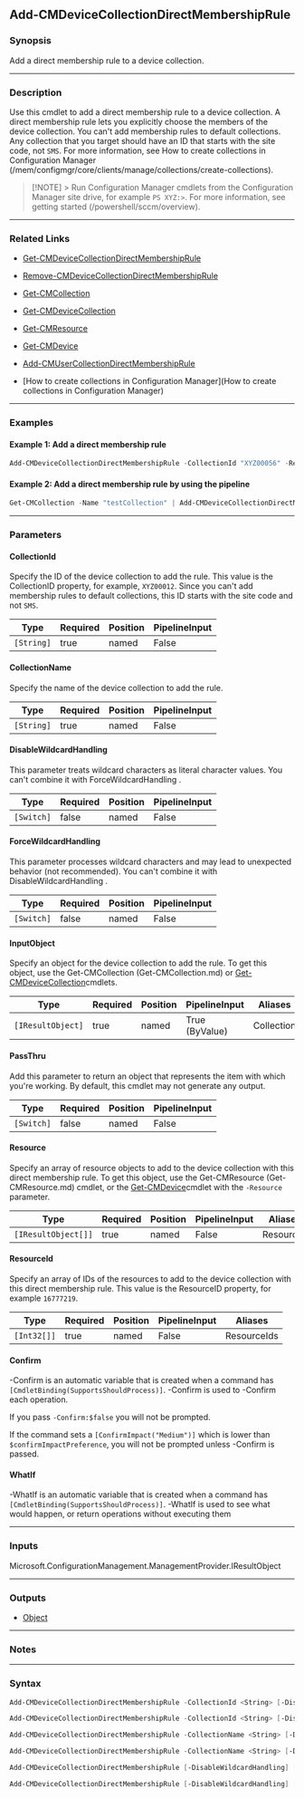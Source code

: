 Add-CMDeviceCollectionDirectMembershipRule
------------------------------------------




### Synopsis
Add a direct membership rule to a device collection.



---


### Description

Use this cmdlet to add a direct membership rule to a device collection. A direct membership rule lets you explicitly choose the members of the device collection. You can't add membership rules to default collections. Any collection that you target should have an ID that starts with the site code, not `SMS`. For more information, see How to create collections in Configuration Manager (/mem/configmgr/core/clients/manage/collections/create-collections).



> [!NOTE] > Run Configuration Manager cmdlets from the Configuration Manager site drive, for example `PS XYZ:>`. For more information, see getting started (/powershell/sccm/overview).



---


### Related Links
* [Get-CMDeviceCollectionDirectMembershipRule](Get-CMDeviceCollectionDirectMembershipRule)



* [Remove-CMDeviceCollectionDirectMembershipRule](Remove-CMDeviceCollectionDirectMembershipRule)



* [Get-CMCollection](Get-CMCollection)



* [Get-CMDeviceCollection](Get-CMDeviceCollection)



* [Get-CMResource](Get-CMResource)



* [Get-CMDevice](Get-CMDevice)



* [Add-CMUserCollectionDirectMembershipRule](Add-CMUserCollectionDirectMembershipRule)



* [How to create collections in Configuration Manager](How to create collections in Configuration Manager)





---


### Examples
#### Example 1: Add a direct membership rule
```PowerShell
Add-CMDeviceCollectionDirectMembershipRule -CollectionId "XYZ00056" -ResourceId 16777219
```

#### Example 2: Add a direct membership rule by using the pipeline
```PowerShell
Get-CMCollection -Name "testCollection" | Add-CMDeviceCollectionDirectMembershipRule -ResourceId 16777219
```



---


### Parameters
#### **CollectionId**

Specify the ID of the device collection to add the rule. This value is the CollectionID property, for example, `XYZ00012`. Since you can't add membership rules to default collections, this ID starts with the site code and not `SMS`.






|Type      |Required|Position|PipelineInput|
|----------|--------|--------|-------------|
|`[String]`|true    |named   |False        |



#### **CollectionName**

Specify the name of the device collection to add the rule.






|Type      |Required|Position|PipelineInput|
|----------|--------|--------|-------------|
|`[String]`|true    |named   |False        |



#### **DisableWildcardHandling**

This parameter treats wildcard characters as literal character values. You can't combine it with ForceWildcardHandling .






|Type      |Required|Position|PipelineInput|
|----------|--------|--------|-------------|
|`[Switch]`|false   |named   |False        |



#### **ForceWildcardHandling**

This parameter processes wildcard characters and may lead to unexpected behavior (not recommended). You can't combine it with DisableWildcardHandling .






|Type      |Required|Position|PipelineInput|
|----------|--------|--------|-------------|
|`[Switch]`|false   |named   |False        |



#### **InputObject**

Specify an object for the device collection to add the rule. To get this object, use the Get-CMCollection (Get-CMCollection.md) or [Get-CMDeviceCollection](Get-CMDeviceCollection.md)cmdlets.






|Type             |Required|Position|PipelineInput |Aliases   |
|-----------------|--------|--------|--------------|----------|
|`[IResultObject]`|true    |named   |True (ByValue)|Collection|



#### **PassThru**

Add this parameter to return an object that represents the item with which you're working. By default, this cmdlet may not generate any output.






|Type      |Required|Position|PipelineInput|
|----------|--------|--------|-------------|
|`[Switch]`|false   |named   |False        |



#### **Resource**

Specify an array of resource objects to add to the device collection with this direct membership rule. To get this object, use the Get-CMResource (Get-CMResource.md) cmdlet, or the [Get-CMDevice](Get-CMDevice.md)cmdlet with the `-Resource` parameter.






|Type               |Required|Position|PipelineInput|Aliases  |
|-------------------|--------|--------|-------------|---------|
|`[IResultObject[]]`|true    |named   |False        |Resources|



#### **ResourceId**

Specify an array of IDs of the resources to add to the device collection with this direct membership rule. This value is the ResourceID property, for example `16777219`.






|Type       |Required|Position|PipelineInput|Aliases    |
|-----------|--------|--------|-------------|-----------|
|`[Int32[]]`|true    |named   |False        |ResourceIds|



#### **Confirm**
-Confirm is an automatic variable that is created when a command has ```[CmdletBinding(SupportsShouldProcess)]```.
-Confirm is used to -Confirm each operation.

If you pass ```-Confirm:$false``` you will not be prompted.


If the command sets a ```[ConfirmImpact("Medium")]``` which is lower than ```$confirmImpactPreference```, you will not be prompted unless -Confirm is passed.

#### **WhatIf**
-WhatIf is an automatic variable that is created when a command has ```[CmdletBinding(SupportsShouldProcess)]```.
-WhatIf is used to see what would happen, or return operations without executing them


---


### Inputs
Microsoft.ConfigurationManagement.ManagementProvider.IResultObject





---


### Outputs
* [Object](https://learn.microsoft.com/en-us/dotnet/api/System.Object)






---


### Notes




---


### Syntax
```PowerShell
Add-CMDeviceCollectionDirectMembershipRule -CollectionId <String> [-DisableWildcardHandling] [-ForceWildcardHandling] [-PassThru] -ResourceId <Int32[]> [-Confirm] [-WhatIf] [<CommonParameters>]
```
```PowerShell
Add-CMDeviceCollectionDirectMembershipRule -CollectionId <String> [-DisableWildcardHandling] [-ForceWildcardHandling] [-PassThru] -Resource <IResultObject[]> [-Confirm] [-WhatIf] [<CommonParameters>]
```
```PowerShell
Add-CMDeviceCollectionDirectMembershipRule -CollectionName <String> [-DisableWildcardHandling] [-ForceWildcardHandling] [-PassThru] -ResourceId <Int32[]> [-Confirm] [-WhatIf] [<CommonParameters>]
```
```PowerShell
Add-CMDeviceCollectionDirectMembershipRule -CollectionName <String> [-DisableWildcardHandling] [-ForceWildcardHandling] [-PassThru] -Resource <IResultObject[]> [-Confirm] [-WhatIf] [<CommonParameters>]
```
```PowerShell
Add-CMDeviceCollectionDirectMembershipRule [-DisableWildcardHandling] [-ForceWildcardHandling] -InputObject <IResultObject> [-PassThru] -ResourceId <Int32[]> [-Confirm] [-WhatIf] [<CommonParameters>]
```
```PowerShell
Add-CMDeviceCollectionDirectMembershipRule [-DisableWildcardHandling] [-ForceWildcardHandling] -InputObject <IResultObject> [-PassThru] -Resource <IResultObject[]> [-Confirm] [-WhatIf] [<CommonParameters>]
```
